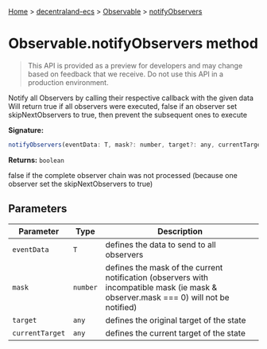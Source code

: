 [Home](./index) &gt; [decentraland-ecs](./decentraland-ecs.md) &gt; [Observable](./decentraland-ecs.observable.md) &gt; [notifyObservers](./decentraland-ecs.observable.notifyobservers.md)

# Observable.notifyObservers method

> This API is provided as a preview for developers and may change based on feedback that we receive. Do not use this API in a production environment.

Notify all Observers by calling their respective callback with the given data Will return true if all observers were executed, false if an observer set skipNextObservers to true, then prevent the subsequent ones to execute

**Signature:**
```javascript
notifyObservers(eventData: T, mask?: number, target?: any, currentTarget?: any): boolean;
```
**Returns:** `boolean`

false if the complete observer chain was not processed (because one observer set the skipNextObservers to true)

## Parameters

|  Parameter | Type | Description |
|  --- | --- | --- |
|  `eventData` | `T` | defines the data to send to all observers |
|  `mask` | `number` | defines the mask of the current notification (observers with incompatible mask (ie mask &amp; observer.mask === 0) will not be notified) |
|  `target` | `any` | defines the original target of the state |
|  `currentTarget` | `any` | defines the current target of the state |

